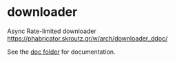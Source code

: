 # downloader

Async Rate-limited downloader https://phabricator.skroutz.gr/w/arch/downloader_ddoc/

See the [doc folder](doc/) for documentation.
